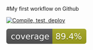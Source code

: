 #My first workflow on Github

[![Compile, test, deploy](https://github.com/andyswj/giphyProject/actions/workflows/main.yaml/badge.svg)](https://github.com/andyswj/giphyProject/actions/workflows/main.yaml)

![Coverage](.github/badges/jacoco.svg)